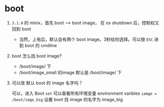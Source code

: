 # boot

1. `3.1.0` 的 minix，首先 boot --> boot image，
在 os shutdown 后，控制权又回到 boot

    * 当然，上电后，默认会有两个 boot image。3秒给你选择。可以按 `ESC` 进到 boot 的 cmdline

2. boot 怎么找 boot image?

    * /boot/image/ 下
    * /boot/image_small 的image
    默认是 /boot/image/ 下

3. 可以改 默认 boot 的 image 名字吗？

    可以，进入 Boot
    `set` 可以查看所有环境变量 environment varibles
    `iamge = /boot/imge_big` 设置 boot 找 image 的名字为 image_big
